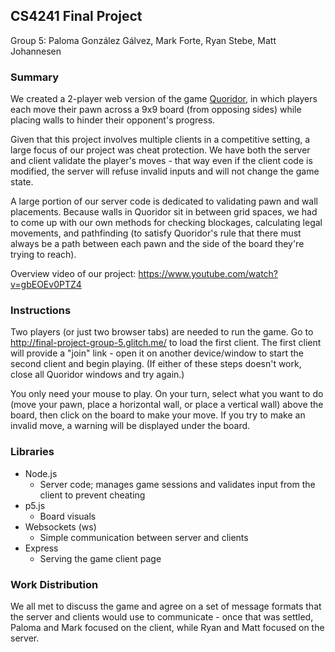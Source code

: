 ## CS4241 Final Project
Group 5: Paloma González Gálvez, Mark Forte, Ryan Stebe, Matt Johannesen

### Summary
We created a 2-player web version of the game [Quoridor](https://en.wikipedia.org/wiki/Quoridor), in which players each move their pawn across a 9x9 board (from opposing sides) while placing walls to hinder their opponent's progress.

Given that this project involves multiple clients in a competitive setting, a large focus of our project was cheat protection. We have both the server and client validate the player's moves - that way even if the client code is modified, the server will refuse invalid inputs and will not change the game state.

A large portion of our server code is dedicated to validating pawn and wall placements.  Because walls in Quoridor sit in between grid spaces, we had to come up with our own methods for checking blockages, calculating legal movements, and pathfinding (to satisfy Quoridor's rule that there must always be a path between each pawn and the side of the board they're trying to reach).

Overview video of our project: https://www.youtube.com/watch?v=gbEOEv0PTZ4

### Instructions
Two players (or just two browser tabs) are needed to run the game.
Go to http://final-project-group-5.glitch.me/ to load the first client.
The first client will provide a "join" link - open it on another device/window to start the second client and begin playing.
(If either of these steps doesn't work, close all Quoridor windows and try again.)

You only need your mouse to play.  On your turn, select what you want to do (move your pawn, place a horizontal wall, or place a vertical wall) above the board, then click on the board to make your move.  If you try to make an invalid move, a warning will be displayed under the board.

### Libraries
- Node.js
    - Server code; manages game sessions and validates input from the client to prevent cheating
- p5.js
    - Board visuals
- Websockets (ws)
    - Simple communication between server and clients
- Express
    - Serving the game client page

### Work Distribution
We all met to discuss the game and agree on a set of message formats that the server and clients would use to communicate - once that was settled, Paloma and Mark focused on the client, while Ryan and Matt focused on the server.
